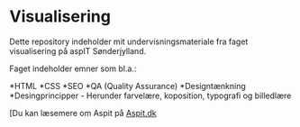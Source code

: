 # Visualisering

Dette repository indeholder mit undervisningsmateriale fra faget visualisering på aspIT Sønderjylland.

Faget indeholder emner som bl.a.:

*HTML
*CSS
*SEO
*QA (Quality Assurance)
*Designtænkning
*Desingprincipper - Herunder farvelære, koposition, typografi og billedlære

[Du kan læsemere om Aspit på [Aspit.dk](https://aspit.dk)
